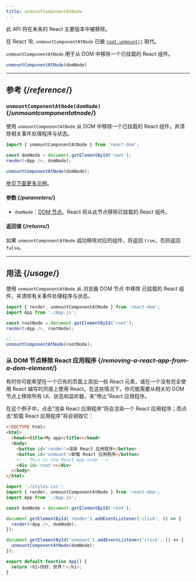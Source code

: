 ```yaml
---
title: unmountComponentAtNode
---
```


<Deprecated>

此 API 将在未来的 React 主要版本中被移除。

在 React 18, `unmountComponentAtNode` 已被 [`root.unmount()`](/reference/react-dom/client/createRoot#root-unmount) 取代。

</Deprecated>

<Intro>

`unmountComponentAtNode` 用于从 DOM 中移除一个已挂载的 React 组件。

```js
unmountComponentAtNode(domNode)
```

</Intro>

<InlineToc />

---

## 参考 {/*reference*/}

### `unmountComponentAtNode(domNode)` {/*unmountcomponentatnode*/}

使用 `unmountComponentAtNode` 从 DOM 中移除一个已挂载的 React 组件，并清除相关事件处理程序与状态。

```js
import { unmountComponentAtNode } from 'react-dom';

const domNode = document.getElementById('root');
render(<App />, domNode);

unmountComponentAtNode(domNode);
```

[参见下面更多示例](#usage)。

#### 参数 {/*parameters*/}

* `domNode`：[DOM 节点](https://developer.mozilla.org/en-US/docs/Web/API/Element)。React 将从此节点移除已挂载的 React 组件。

#### 返回值 {/*returns*/}

如果 `unmountComponentAtNode` 成功移除对应的组件，将返回 `true`，否则返回 `false`。

---

## 用法 {/*usage*/}

使用 `unmountComponentAtNode` 从 <CodeStep step={2}>浏览器 DOM 节点</CodeStep> 中移除 <CodeStep step={1}>已挂载的 React 组件</CodeStep>，并清除有关事件处理程序与状态。

```js [[1, 5, "<App />"], [2, 5, "rootNode"], [2, 8, "rootNode"]]
import { render, unmountComponentAtNode } from 'react-dom';
import App from './App.js';

const rootNode = document.getElementById('root');
render(<App />, rootNode);

// ...
unmountComponentAtNode(rootNode);
```


### 从 DOM 节点移除 React 应用程序 {/*removing-a-react-app-from-a-dom-element*/}

有时你可能希望在一个已有的页面上添加一些 React 元素，或在一个没有完全使用 React 编写的页面上使用 React。在这些情况下，你可能需要从相关的 DOM 节点上移除所有 UI、状态和监听器，来“停止”React 应用程序。

在这个例子中，点击“渲染 React 应用程序”将会渲染一个 React 应用程序；而点击“卸载 React 应用程序”将会销毁它：

<Sandpack>

```html index.html
<!DOCTYPE html>
<html>
  <head><title>My app</title></head>
  <body>
    <button id='render'>渲染 React 应用程序</button>
    <button id='unmount'>卸载 React 应用程序</button>
    <!-- This is the React App node -->
    <div id='root'></div>
  </body>
</html>
```

```js index.js active
import './styles.css';
import { render, unmountComponentAtNode } from 'react-dom';
import App from './App.js';

const domNode = document.getElementById('root');

document.getElementById('render').addEventListener('click', () => {
  render(<App />, domNode);
});

document.getElementById('unmount').addEventListener('click', () => {
  unmountComponentAtNode(domNode);
});
```

```js App.js
export default function App() {
  return <h1>你好，世界！</h1>;
}
```

</Sandpack>
